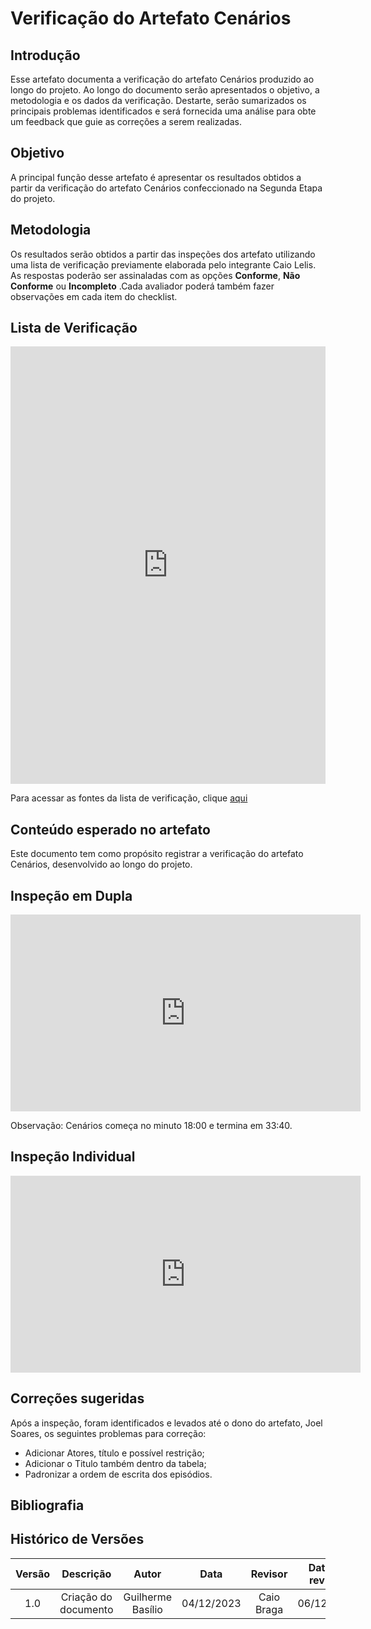 # **Verificação do Artefato Cenários**

## **Introdução**

Esse artefato documenta a verificação do artefato Cenários produzido ao longo do projeto. Ao longo do documento serão apresentados o objetivo, a metodologia e os dados da verificação. Destarte, serão sumarizados os principais problemas  identificados e será fornecida uma análise para obte um feedback que guie as correções a serem realizadas.

## **Objetivo**

A principal função desse artefato é apresentar os resultados obtidos a partir da verificação do artefato Cenários confeccionado na Segunda Etapa do projeto.

## **Metodologia**

Os resultados serão obtidos a partir das inspeções dos artefato utilizando uma lista de verificação previamente elaborada pelo integrante Caio Lelis. As respostas poderão ser assinaladas com as opções **Conforme**, **Não Conforme** ou **Incompleto** .Cada avaliador poderá também fazer observações em cada item do checklist.

## **Lista de Verificação**

<iframe src="https://docs.google.com/spreadsheets/d/e/2PACX-1vSpfRvAx5nbPmOSPOUFOagMidlaxpW6qvDuGDQdobTJJtU3kTuyb81cOYLkZP2_51BYWErM9l8_f0ga/pubhtml?gid=0&amp;single=true&amp;widget=true&amp;headers=false" width="100%" height="700" frameborder="0" scrolling="no"></iframe>

Para acessar as fontes da lista de verificação, clique [aqui](https://docs.google.com/document/d/e/2PACX-1vQbgS349zJu2NjnXLKKzvHW3XErqYbdDKrVQ5XP12dAITz2AhGgKKwp5OEeayC3QDeikVHMb_WiKVXV/pub)

## **Conteúdo esperado no artefato**

Este documento tem como propósito registrar a verificação do artefato Cenários, desenvolvido ao longo do projeto.

## **Inspeção em Dupla**

<iframe width="560" height="315" src="https://www.youtube.com/embed/GLR9jE71kQ4?si=AKMiFoVLM-0dk25W" title="YouTube video player" frameborder="0" allow="accelerometer; autoplay; clipboard-write; encrypted-media; gyroscope; picture-in-picture; web-share" allowfullscreen></iframe>

Observação: Cenários começa no minuto 18:00 e termina em 33:40.

## **Inspeção Individual** 

<iframe width="560" height="315" src="https://www.youtube.com/embed/L2GgRQcPfTc?si=MhXvf6jjCerSxYdp" title="YouTube video player" frameborder="0" allow="accelerometer; autoplay; clipboard-write; encrypted-media; gyroscope; picture-in-picture; web-share" allowfullscreen></iframe>

## **Correções sugeridas**

Após a inspeção, foram identificados e levados até o dono do artefato, Joel Soares, os seguintes problemas para correção:

- Adicionar Atores, título e possível restrição;
- Adicionar o Titulo também dentro da tabela;
- Padronizar a ordem de escrita dos episódios.

## **Bibliografia**

>
>
>

## **Histórico de Versões**

| Versão |          Descrição              |     Autor      |      Data      |   Revisor     |    Data de revisão    |  
|:------:|:-------------------------------:|:--------------:|:--------------:|:-------------:|:---------------------:|
|  1.0   | Criação do documento  |   Guilherme Basílio  |   04/12/2023   | Caio Braga  | 06/12/2023    |